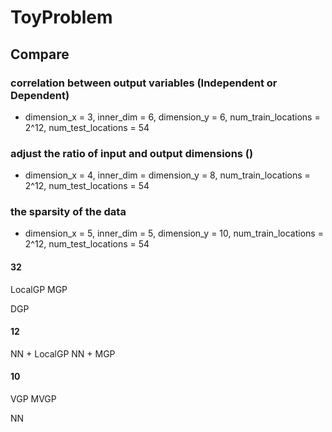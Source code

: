 # ToyProblem

## Compare

### correlation between output variables (Independent or Dependent)

- dimension_x = 3, inner_dim = 6, dimension_y = 6, num_train_locations = 2^12, num_test_locations = 54

### adjust the ratio of input and output dimensions ()

- dimension_x = 4, inner_dim = dimension_y = 8, num_train_locations = 2^12, num_test_locations = 54

### the sparsity of the data

- dimension_x = 5, inner_dim = 5, dimension_y = 10, num_train_locations = 2^12, num_test_locations = 54




#### 32

LocalGP
MGP

DGP

#### 12

NN + LocalGP
NN + MGP


#### 10

VGP
MVGP

NN

